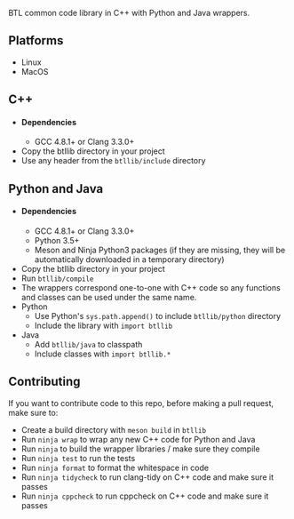 BTL common code library in C++ with Python and Java wrappers.

Platforms
---
- Linux
- MacOS

C++
---
- #### Dependencies
  * GCC 4.8.1+ or Clang 3.3.0+
- Copy the btllib directory in your project
- Use any header from the `btllib/include` directory

Python and Java
---
- #### Dependencies
  * GCC 4.8.1+ or Clang 3.3.0+
  * Python 3.5+
  * Meson and Ninja Python3 packages (if they are missing, they will be automatically downloaded in a temporary directory)
- Copy the btllib directory in your project
- Run `btllib/compile`
- The wrappers correspond one-to-one with C++ code so any functions and classes can be used under the same name.
- Python
  * Use Python's `sys.path.append()` to include `btllib/python` directory
  * Include the library with `import btllib`
- Java
  * Add `btllib/java` to classpath
  * Include classes with `import btllib.*`

Contributing
---
If you want to contribute code to this repo, before making a pull request, make sure to:
- Create a build directory with `meson build` in `btllib`
- Run `ninja wrap` to wrap any new C++ code for Python and Java
- Run `ninja` to build the wrapper libraries / make sure they compile
- Run `ninja test` to run the tests
- Run `ninja format` to format the whitespace in code
- Run `ninja tidycheck` to run clang-tidy on C++ code and make sure it passes
- Run `ninja cppcheck` to run cppcheck on C++ code and make sure it passes
